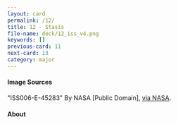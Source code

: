 ```yaml
---
layout: card
permalink: /12/
title: 12 - Stasis
file-name: deck/12_iss_v4.png
keywords: []
previous-card: 11
next-card: 13
category: major
---
```


#### Image Sources
"ISS006-E-45283" By NASA [Public Domain], [via NASA](https://spaceflight.nasa.gov/gallery/images/station/crew-6/html/iss006e45283.html).

#### About
